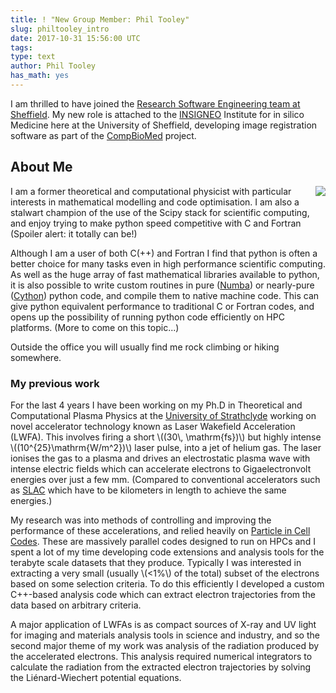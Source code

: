 ```yaml
---
title: ! "New Group Member: Phil Tooley" 
slug: philtooley_intro
date: 2017-10-31 15:56:00 UTC
tags: 
type: text
author: Phil Tooley
has_math: yes
---
```


I am thrilled to have joined the [Research Software Engineering team at
Sheffield](/). My new role is attached to the [INSIGNEO](https://insigneo.org)
Institute for in silico Medicine here at the University of Sheffield, developing image registration
software as part of the [CompBioMed](http://www.compbiomed.eu) project.   

## About Me
<img src="/assets/images/ptooley.jpg" align="right" />
I am a former theoretical and computational physicist with particular interests in mathematical
modelling and code optimisation. I am also a stalwart champion of the use of the Scipy stack for
scientific computing, and enjoy trying to make python speed competitive with C and Fortran
(Spoiler alert: it totally can be!) 

Although I am a user of both C(++) and Fortran I find that python is often a better choice for many
tasks even in high performance scientific computing. As well as the huge array of fast mathematical libraries
available to python, it is also possible to write custom routines in pure
([Numba](https://numba.pydata.org)) or nearly-pure ([Cython](http://cython.org)) python
code, and compile them to native machine code.  This can give python equivalent performance to
traditional C or Fortran codes, and opens up the possibility of running python code efficiently
on HPC platforms. (More to come on this topic...)

Outside the office you will usually find me rock climbing or hiking somewhere.

### My previous work

For the last 4 years I have been working on my Ph.D in Theoretical and Computational Plasma Physics
at the [University of Strathclyde](https://www.strath.ac.uk) working on novel accelerator technology
known as Laser Wakefield Acceleration (LWFA).  This involves firing a short \\((30\\,
\\mathrm{fs})\\) but highly intense \\((10^{25}\\mathrm{W/m^2})\\) laser pulse, into a jet of
helium gas.  The laser ionises the gas to a plasma and drives an electrostatic plasma wave with
intense electric fields which can accelerate electrons to Gigaelectronvolt energies over just a few
mm. (Compared to conventional accelerators such as [SLAC](https://en.wikipedia.org/wiki/SLAC) which
have to be kilometers in length to achieve the same energies.)

My research was into methods of controlling and improving the performance of these accelerations,
and relied heavily on [Particle in Cell Codes](https://en.wikipedia.org/wiki/Particle-in-cell).
These are massively parallel codes designed to run on HPCs and I spent a lot of my time developing
code extensions and analysis tools for the terabyte scale datasets that they produce.  Typically I
was interested in extracting a very small (usually \\(<1\%\\) of the total) subset of the electrons
based on some selection criteria. To do this efficiently I developed a custom C++-based analysis
code which can extract electron trajectories from the data based on arbitrary criteria.

A major application of LWFAs is as compact sources of X-ray and UV light for imaging and materials
analysis tools in science and industry, and so the second major theme of my work was analysis of the
radiation produced by the accelerated electrons.  This analysis required numerical integrators to
calculate the radiation from the extracted electron trajectories by solving the Li&eacute;nard-Wiechert
potential equations.
